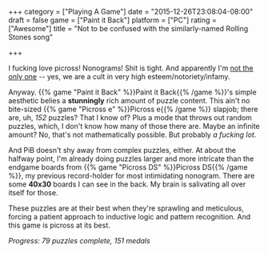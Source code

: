 +++
category = ["Playing A Game"]
date = "2015-12-26T23:08:04-08:00"
draft = false
game = ["Paint it Back"]
platform = ["PC"]
rating = ["Awesome"]
title = "Not to be confused with the similarly-named Rolling Stones song"

+++

I fucking love picross!  Nonograms!  Shit is tight.  And apparently I'm <a href="http://www.penny-arcade.com/news/post/2015/12/20/all-through-the-house">not the only one</a> -- yes, we are a cult in very high esteem/notoriety/infamy.

Anyway.  {{% game "Paint it Back" %}}Paint it Back{{% /game %}}'s simple aesthetic belies a <b>stunningly</b> rich amount of puzzle content.  This ain't no bite-sized {{% game "Picross e" %}}Picross e{{% /game %}} slapjob; there are, uh, <i>152</i> puzzles?  That I know of?  Plus a mode that throws out random puzzles, which, I don't know how many of those there are.  Maybe an infinite amount?  No, that's not mathematically possible.  But probably <i>a fucking lot</i>.

And PiB doesn't shy away from complex puzzles, either.  At about the halfway point, I'm already doing puzzles larger and more intricate than the endgame boards from {{% game "Picross DS" %}}Picross DS{{% /game %}}, my previous record-holder for most intimidating nonogram.  There are some <b>40x30</b> boards I can see in the back.  My brain is salivating all over itself for those.

These puzzles are at their best when they're sprawling and meticulous, forcing a patient approach to inductive logic and pattern recognition.  And this game is picross at its best.

<i>Progress: 79 puzzles complete, 151 medals</i>
